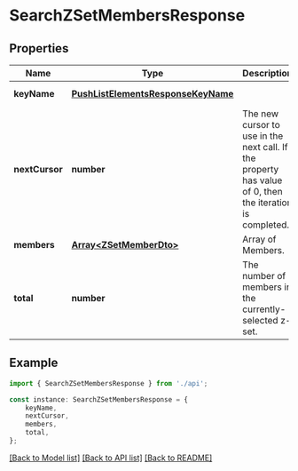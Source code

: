 # SearchZSetMembersResponse


## Properties

Name | Type | Description | Notes
------------ | ------------- | ------------- | -------------
**keyName** | [**PushListElementsResponseKeyName**](PushListElementsResponseKeyName.md) |  | [default to undefined]
**nextCursor** | **number** | The new cursor to use in the next call. If the property has value of 0, then the iteration is completed. | [default to undefined]
**members** | [**Array&lt;ZSetMemberDto&gt;**](ZSetMemberDto.md) | Array of Members. | [default to undefined]
**total** | **number** | The number of members in the currently-selected z-set. | [default to undefined]

## Example

```typescript
import { SearchZSetMembersResponse } from './api';

const instance: SearchZSetMembersResponse = {
    keyName,
    nextCursor,
    members,
    total,
};
```

[[Back to Model list]](../README.md#documentation-for-models) [[Back to API list]](../README.md#documentation-for-api-endpoints) [[Back to README]](../README.md)
